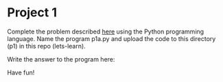 # Project 1
Complete the problem described [here](https://projecteuler.net/problem=1) using the Python programming language.
Name the program p1a.py and upload the code to this directory (p1) in this repo (lets-learn).

Write the answer to the program here: <replace with answer>

Have fun!

